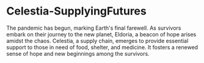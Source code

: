# Celestia-SupplyingFutures
The pandemic has begun, marking Earth's final farewell. As survivors embark on their journey to the new planet, Eldoria, a beacon of hope arises amidst the chaos. Celestia, a supply chain, emerges to provide essential support to those in need of food, shelter, and medicine. It fosters a renewed sense of hope and new beginnings among the survivors.
